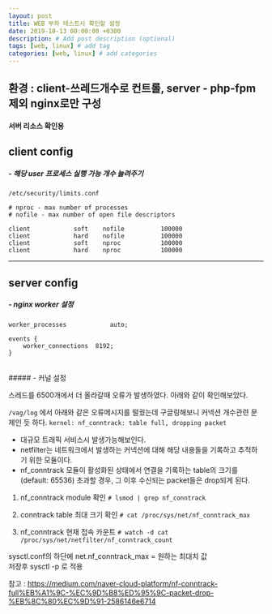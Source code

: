 ```yaml
---
layout: post
title: WEB 부하 테스트시 확인할 설정
date: 2019-10-13 00:00:00 +0300
description: # Add post description (optional)
tags: [web, linux] # add tag
categories: [web, linux] # add categories
---
```


## 환경 : client-쓰레드개수로 컨트롤, server - php-fpm 제외 nginx로만 구성
#### 서버 리소스 확인용

## client config
##### - 해당 user 프로세스 실행 가능 개수 늘려주기

`/etc/security/limits.conf `
```
# nproc - max number of processes
# nofile - max number of open file descriptors

client            soft    nofile          100000
client            hard    nofile          100000
client            soft    nproc           100000
client            hard    nproc           100000
```
* * *
## server config

##### - nginx worker 설정
```
worker_processes            auto;

events {
    worker_connections  8192;
}
```
<br>
##### - 커널 설정

스레드를 6500개에서 더 올라갈때 오류가 발생하였다. 아래와 같이 확인해보았다.

`/vag/log` 에서 아래와 같은 오류메시지를 떨궜는데 구글링해보니 커넥션 개수관련 문제인 듯 하다.
`kernel: nf_conntrack: table full, dropping packet` 

- 대규모 트래픽 서비스시 발생가능해보인다.
- netfilter는 네트워크에서 발생하는 커넥션에 대해 해당 내용들을 기록하고 추적하기 위한 모듈이다.
- nf_conntrack 모듈이 활성화된 상태에서 연결을 기록하는 table의 크기를(default: 65536) 초과할 경우, 그 이후 수신되는 packet들은 drop되게 된다.

1. nf_conntrack module 확인
`# lsmod | grep nf_conntrack`

2. conntrack table 최대 크기 확인
`# cat /proc/sys/net/nf_conntrack_max`

3. nf_conntrack 현재 접속 카운트
`# watch -d cat /proc/sys/net/netfilter/nf_conntrack_count`

sysctl.conf의 하단에 net.nf_conntrack_max = 원하는 최대치 값<br>
저장후 sysctl -p 로 적용

참고 : https://medium.com/naver-cloud-platform/nf-conntrack-full%EB%A1%9C-%EC%9D%B8%ED%95%9C-packet-drop-%EB%8C%80%EC%9D%91-2586146e6714
